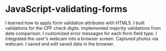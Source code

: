 # JavaScript-validating-forms
I learned how to apply form validation attributes with HTML5. I built validations for the CPF check digits. Implemented majority validations from date comparison. I customized error messages for each form field type. I integrated the user's webcam into a browser screen. Captured photos via webcam. I saved and edit saved data in the browser.
